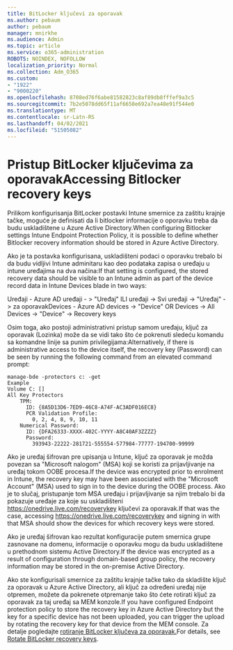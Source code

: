 ```yaml
---
title: BitLocker ključevi za oporavak
ms.author: pebaum
author: pebaum
manager: mnirkhe
ms.audience: Admin
ms.topic: article
ms.service: o365-administration
ROBOTS: NOINDEX, NOFOLLOW
localization_priority: Normal
ms.collection: Adm_O365
ms.custom:
- "1922"
- "9000220"
ms.openlocfilehash: 8708ed76f6abe81582823c8af89db8fffef9a3c5
ms.sourcegitcommit: 7b2e5078dd65f11af6650e692a7ea48e91f544e0
ms.translationtype: MT
ms.contentlocale: sr-Latn-RS
ms.lasthandoff: 04/02/2021
ms.locfileid: "51505082"
---
```

# <a name="accessing-bitlocker-recovery-keys"></a><span data-ttu-id="84016-102">Pristup BitLocker ključevima za oporavak</span><span class="sxs-lookup"><span data-stu-id="84016-102">Accessing Bitlocker recovery keys</span></span>

<span data-ttu-id="84016-103">Prilikom konfigurisanja BitLocker postavki Intune smernice za zaštitu krajnje tačke, moguće je definisati da li bitlocker informacije o oporavku treba da budu uskladištene u Azure Active Directory.</span><span class="sxs-lookup"><span data-stu-id="84016-103">When configuring Bitlocker settings Intune Endpoint Protection Policy, it is possible to define whether Bitlocker recovery information should be stored in Azure Active Directory.</span></span>

<span data-ttu-id="84016-104">Ako je ta postavka konfigurisana, uskladišteni podaci o oporavku trebalo bi da budu vidljivi Intune adminitaru kao deo podataka zapisa o uređaju u intune uređajima na dva načina:</span><span class="sxs-lookup"><span data-stu-id="84016-104">If that setting is configured, the stored recovery data should be visible to an Intune admin as part of the device record data in Intune Devices blade in two ways:</span></span>

<span data-ttu-id="84016-105">Uređaji - Azure AD uređaji - > "Uređaj" ILI uređaji -> Svi uređaji -> "Uređaj" -> za oporavak</span><span class="sxs-lookup"><span data-stu-id="84016-105">Devices - Azure AD devices -> "Device"  OR Devices -> All Devices -> "Device" -> Recovery keys</span></span>

<span data-ttu-id="84016-106">Osim toga, ako postoji administrativni pristup samom uređaju, ključ za oporavak (Lozinka) može da se vidi tako što će pokrenuti sledeću komandu sa komandne linije sa punim privilegijama:</span><span class="sxs-lookup"><span data-stu-id="84016-106">Alternatively, if there is administrative access to the device itself, the recovery key (Password) can be seen by running the following command from an elevated command prompt:</span></span>

```
manage-bde -protectors c: -get
Example
Volume C: []
All Key Protectors
    TPM:
      ID: {8A5D13D6-7ED9-46C8-A74F-AC3ADF016EC8}
      PCR Validation Profile:
        0, 2, 4, 8, 9, 10, 11
    Numerical Password:
      ID: {DFA26333-XXXX-402C-YYYY-A8C40AF3ZZZZ}
      Password:
        393943-22222-281721-555554-577984-77777-194700-99999
```
<span data-ttu-id="84016-107">Ako je uređaj šifrovan pre upisanja u Intune, ključ za oporavak je možda povezan sa "Microsoft nalogom" (MSA) koji se koristi za prijavljivanje na uređaj tokom OOBE procesa.</span><span class="sxs-lookup"><span data-stu-id="84016-107">If the device was encrypted prior to enrolment in Intune, the recovery key may have been associated with the "Microsoft Account" (MSA) used to sign in to the device during the OOBE process.</span></span> <span data-ttu-id="84016-108">Ako je to slučaj, pristupanje tom MSA uređaju i prijavljivanje sa njim trebalo bi da pokazuje uređaje za koje su uskladišteni  https://onedrive.live.com/recoverykey ključevi za oporavak.</span><span class="sxs-lookup"><span data-stu-id="84016-108">If that was the case, accessing  https://onedrive.live.com/recoverykey and signing in with that MSA should show the devices for which recovery keys were stored.</span></span>
 
<span data-ttu-id="84016-109">Ako je uređaj šifrovan kao rezultat konfiguracije putem smernica grupe zasnovane na domenu, informacije o oporavku mogu da budu uskladištene u prethodnom sistemu Active Directory.</span><span class="sxs-lookup"><span data-stu-id="84016-109">If the device was encrypted as a result of configuration through domain-based group policy, the recovery information may be stored in the on-premise Active Directory.</span></span>

<span data-ttu-id="84016-110">Ako ste konfigurisali smernice za zaštitu krajnje tačke tako da skladište ključ za oporavak u Azure Active Directory, ali ključ za određeni uređaj nije otpremen, možete da pokrenete otpremanje tako što ćete rotirati ključ za oporavak za taj uređaj sa MEM konzole.</span><span class="sxs-lookup"><span data-stu-id="84016-110">If you have configured Endpoint protection policy to store the recovery key in Azure Active Directory but the key for a specific device has not been uploaded, you can trigger the upload by rotating the recovery key for that device from the MEM console.</span></span> <span data-ttu-id="84016-111">Za detalje pogledajte [rotiranje BitLocker ključeva za oporavak.](https://docs.microsoft.com/mem/intune/protect/encrypt-devices#view-details-for-recovery-keys)</span><span class="sxs-lookup"><span data-stu-id="84016-111">For details, see [Rotate BitLocker recovery keys](https://docs.microsoft.com/mem/intune/protect/encrypt-devices#view-details-for-recovery-keys).</span></span>

